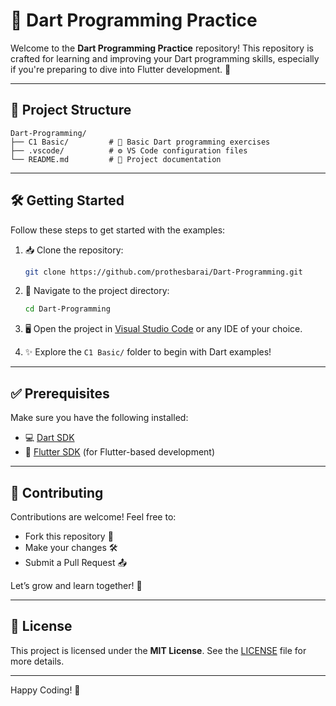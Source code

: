 # 📘 Dart Programming Practice

Welcome to the **Dart Programming Practice** repository! This repository is crafted for learning and improving your Dart programming skills, especially if you're preparing to dive into Flutter development. 🚀        

---

## 📂 Project Structure

```
Dart-Programming/
├── C1 Basic/         # 🧱 Basic Dart programming exercises
├── .vscode/          # ⚙️ VS Code configuration files
└── README.md         # 📘 Project documentation
```

---

## 🛠️ Getting Started

Follow these steps to get started with the examples:

1. 📥 Clone the repository:

   ```bash
   git clone https://github.com/prothesbarai/Dart-Programming.git
   ```

2. 📁 Navigate to the project directory:

   ```bash
   cd Dart-Programming
   ```

3. 🖥️ Open the project in [Visual Studio Code](https://code.visualstudio.com/) or any IDE of your choice.

4. ✨ Explore the `C1 Basic/` folder to begin with Dart examples!

---

## ✅ Prerequisites

Make sure you have the following installed:

- 💻 [Dart SDK](https://dart.dev/get-dart)
- 📱 [Flutter SDK](https://flutter.dev/docs/get-started/install) (for Flutter-based development)

---

## 🤝 Contributing

Contributions are welcome! Feel free to:

- Fork this repository 🍴
- Make your changes 🛠️
- Submit a Pull Request 📤

Let’s grow and learn together! 🌱

---

## 📄 License

This project is licensed under the **MIT License**. See the [LICENSE](LICENSE) file for more details.

---

Happy Coding! 💙
